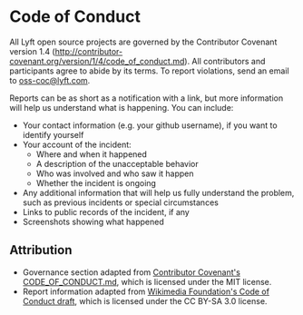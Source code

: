 # Code of Conduct

All Lyft open source projects are governed by the Contributor Covenant
version 1.4 (http://contributor-covenant.org/version/1/4/code_of_conduct.md).
All contributors and participants agree to abide by its terms. To report
violations, send an email to oss-coc@lyft.com.

Reports can be as short as a notification with a link, but more information
will help us understand what is happening. You can include:

* Your contact information (e.g. your github username), if you want to identify
  yourself
* Your account of the incident:
  * Where and when it happened
  * A description of the unacceptable behavior
  * Who was involved and who saw it happen
  * Whether the incident is ongoing
* Any additional information that will help us fully understand the problem,
  such as previous incidents or special circumstances
* Links to public records of the incident, if any
* Screenshots showing what happened

## Attribution

* Governance section adapted from [Contributor Covenant's CODE_OF_CONDUCT.md](https://github.com/ContributorCovenant/contributor_covenant/blob/master/CODE_OF_CONDUCT.md), which is licensed under the MIT license.
* Report information adapted from [Wikimedia Foundation's Code of Conduct draft](https://www.mediawiki.org/wiki/Code_of_Conduct/Draft), which is licensed under the CC BY-SA 3.0 license.